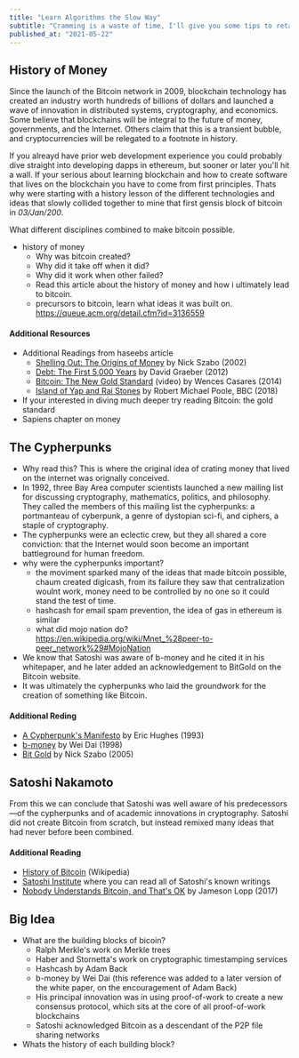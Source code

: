 ```yaml
---
title: "Learn Algorithms the Slow Way"
subtitle: "Cramming is a waste of time, I'll give you some tips to retain algorithms long-term."
published_at: "2021-05-22"
---
```


## History of Money

Since the launch of the Bitcoin network in 2009, blockchain technology has created an industry worth hundreds of billions of dollars and launched a wave of innovation in distributed systems, cryptography, and economics. Some believe that blockchains will be integral to the future of money, governments, and the Internet. Others claim that this is a transient bubble, and cryptocurrencies will be relegated to a footnote in history.‌

If you alreayd have prior web development experience you could probably dive straight into developing dapps in ethereum, but sooner or later you'll hit a wall. If your serious about learning blockchain and how to create software that lives on the blockchain you have to come from first principles. Thats why were starting with a history lesson of the different technologies and ideas that slowly collided together to mine that first gensis block of bitcoin in *03/Jan/200*.

What different disciplines combined to make bitcoin possible.
- history of money
  - Why was bitcoin created?
  - Why did it take off when it did?
  - Why did it work when other failed?
  - Read this article about the history of money and how i ultimately lead to bitcoin.
  - precursors to bitcoin, learn what ideas it was built on. https://queue.acm.org/detail.cfm?id=3136559



#### Additional Resources

- Additional Readings from haseebs article
  - [Shelling Out: The Origins of Money](https://fermatslibrary.com/s/shelling-out-the-origins-of-money) by Nick Szabo (2002)
  - [Debt: The First 5,000 Years](https://www.amazon.com/Debt-First-5-000-Years/dp/1612191290) by David Graeber (2012)
  - [Bitcoin: The New Gold Standard](https://www.chicagoideas.com/videos/bitcoin-the-new-gold-standard) (video) by Wences Casares (2014)
  - [Island of Yap and Rai Stones](http://www.bbc.com/travel/story/20180502-the-tiny-island-with-human-sized-money) by Robert Michael Poole, BBC (2018)
- If your interested in diving much deeper try reading Bitcoin: the gold standard
- Sapiens chapter on money



## The Cypherpunks

- Why read this? This is where the original idea of crating money that lived on the internet was orignally conceived.
- In 1992, three Bay Area computer scientists launched a new mailing list for discussing cryptography, mathematics, politics, and philosophy. They called the members of this mailing list the cypherpunks: a portmanteau of cyberpunk, a genre of dystopian sci-fi, and ciphers, a staple of cryptography.
- The cypherpunks were an eclectic crew, but they all shared a core conviction: that the Internet would soon become an important battleground for human freedom.
- why were the cypherpunks important?
  - the moviment sparked many of the ideas that made bitcoin possible, chaum created digicash, from its failure they saw that centralization woulnt work, money need to be controlled by no one so it could stand the test of time.
  - hashcash for email spam prevention, the idea of gas in ethereum is similar
  - what did mojo nation do? https://en.wikipedia.org/wiki/Mnet_%28peer-to-peer_network%29#MojoNation
- We know that Satoshi was aware of b-money and he cited it in his whitepaper, and he later added an acknowledgement to BitGold on the Bitcoin website.
- It was ultimately the cypherpunks who laid the groundwork for the creation of something like Bitcoin.



#### Additional Reding

- [A Cypherpunk's Manifesto](https://www.activism.net/cypherpunk/manifesto.html) by Eric Hughes (1993)
- [b-money](http://www.weidai.com/bmoney.txt) by Wei Dai (1998)
- [Bit Gold](http://unenumerated.blogspot.com/2005/12/bit-gold.html) by Nick Szabo (2005)




## Satoshi Nakamoto

From this we can conclude that Satoshi was well aware of his predecessors—of the cypherpunks and of academic innovations in cryptography. Satoshi did not create Bitcoin from scratch, but instead remixed many ideas that had never before been combined.



#### Additional Reading

- [History of Bitcoin](https://en.wikipedia.org/wiki/History_of_bitcoin) (Wikipedia)
- [Satoshi Institute](https://satoshi.nakamotoinstitute.org/posts/) where you can read all of Satoshi's known writings
- [Nobody Understands Bitcoin, and That's OK](https://www.coindesk.com/nobody-understands-bitcoin-thats-ok) by Jameson Lopp (2017)



## Big Idea
- What are the building blocks of bicoin?
  - Ralph Merkle's work on Merkle trees
  - Haber and Stornetta's work on cryptographic timestamping services
  - Hashcash by Adam Back
  - b-money by Wei Dai (this reference was added to a later version of the white paper, on the encouragement of Adam Back)
  - His principal innovation was in using proof-of-work to create a new consensus protocol, which sits at the core of all proof-of-work blockchains
  - Satoshi acknowledged Bitcoin as a descendant of the P2P file sharing networks
- Whats the history of each building block?